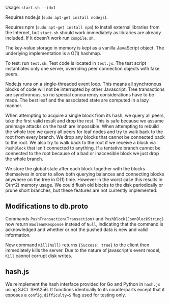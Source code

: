 Usage: ``start.sh --id=1``

Requires node.js (``sudo apt-get install nodejs``).

Requires npm (``sudo apt-get install npm``) to install external libraries from the Internet, but ``start.sh`` should work immediately as libraries are already included. If it doesn't work run ``compile.sh``.

The key-value storage in memory is kept as a vanilla JavaScript object. The underlying implementation is a O(1) hashmap.

To test: run ``test.sh``. Test code is located in ``test.js``. The test script instantiates only one server, overriding peer connection objects with fake peers.

Node.js runs on a single-threaded event loop. This means all synchronous blocks of code will not be interrupted by other Javascript. Tree transactions are synchronous, so no special concurrency considerations have to be made. The best leaf and the associated state are computed in a lazy manner.

When attempting to acquire a single block from its hash, we query all peers, take the first valid result and drop the rest. This is safe because we assume preimage attacks on the hash are impossible. When attempting to rebuild the whole tree we query all peers for leaf nodes and try to walk back to the root from every branch. We drop any blocks that cannot be connected back to the root. We also try to walk back to the root if we receive a block via ``PushBlock`` that isn't connected to anything. If a tentative branch cannot be connected to the root because of a bad or inaccesible block we just drop the whole branch.

We store the global state after each block together with the blocks themselves in order to allow both querying balances and connecting blocks anywhere on the tree in O(1) time. However in the worst case this results in O(n^2) memory usage. We could flush old blocks to the disk periodically or prune short branches, but these features are not currently implemented.

## Modifications to db.proto

Commands ``PushTransaction(Transaction)`` and `PushBlock(JsonBlockString) ` now return ``BooleanResponse`` instead of ``Null``, indicating that the command is acknowledged and whether or not the pushed data is new and valid information.

New command ``Kill(Null)`` returns ``{Success: true}`` to the client then immediately kills the server. Due to the nature of javascript's event model, ``Kill`` cannot corrupt disk writes.

## hash.js

We reimplement the hash interface provided for Go and Python in ``hash.js`` using SJCL SHA256. It functions identically to its counterparts except that it exposes a ``config.difficulty=5`` flag used for testing only.


